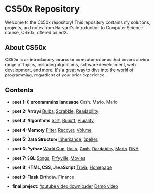 # CS50x Repository

Welcome to the CS50x repository! This repository contains my solutions, projects, and notes from Harvard's Introduction to Computer Science course, CS50x, offered on edX.

## About CS50x

CS50x is an introductory course to computer science that covers a wide range of topics, including algorithms, software development, web development, and more. It's a great way to dive into the world of programming, regardless of your prior experience.

## Contents

- **pset 1: C programming language** [Cash](https://github.com/aymane66/CS50x/tree/main/cash), [Mario](https://github.com/aymane66/CS50x/tree/main/mario-less), [Mario](https://github.com/aymane66/CS50x/tree/main/hello)
- **pset 2: Arrays** [Bulbs](https://github.com/aymane66/CS50x/tree/main/bulbs), [Scrabble](https://github.com/aymane66/CS50x/tree/main/scrabble), [Readability](https://github.com/aymane66/CS50x/tree/main/readability)
- **pset 3: Algorithms** [Sort](https://github.com/aymane66/CS50x/tree/main/sort), [Runoff](https://github.com/aymane66/CS50x/tree/main/runoff), [Plurality](https://github.com/aymane66/CS50x/tree/main/plurality)
- **pset 4: Memory** [Filter](https://github.com/aymane66/CS50x/tree/main/filter-less), [Recover](https://github.com/aymane66/CS50x/tree/main/recover), [Volume](https://github.com/aymane66/CS50x/tree/main/volume)
- **pset 5: Data Structure** [Inheritance](https://github.com/aymane66/CS50x/tree/main/inheritance), [Speller](), []()
- **pset 6: Python** [World Cup](https://github.com/aymane66/CS50x/tree/main/world-cup), [Hello](), [Cash](https://github.com/aymane66/CS50x/tree/main/sentimental-cash), [Readabilty](), [Mario](https://github.com/aymane66/CS50x/tree/main/sentimental-mario-less), [DNA]() 
- **pset 7: SQL** [Songs](https://github.com/aymane66/CS50x/tree/main/Songs), [Fitfyville](https://github.com/aymane66/CS50x/tree/main/Fiftyville), [Movies](https://github.com/aymane66/CS50x/tree/main/Movies)
- **pset 8: HTML, CSS, JavaScript** [Trivia](https://github.com/aymane66/CS50x/tree/main/Trivia), [Homepage](https://github.com/aymane66/CS50x/tree/main/Homepage)
- **pset 9: Flask** [Birthday](https://github.com/aymane66/CS50x/tree/main/birthdays), [Finance](https://github.com/aymane66/CS50x/tree/main/Finance)

- **final project:** [Youtube video downloader](https://github.com/aymane66/CS50x/tree/main/Youtube%20Downloader) [Demo video](https://vimeo.com/894122971)

